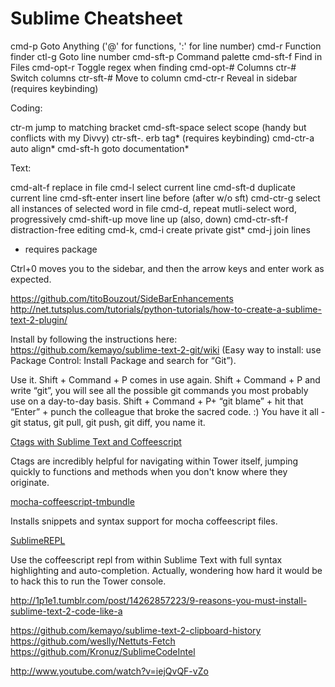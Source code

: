 # Sublime Cheatsheet

cmd-p             Goto Anything ('@' for functions, ':' for line number)
cmd-r             Function finder
ctl-g             Goto line number
cmd-sft-p         Command palette
cmd-sft-f         Find in Files
cmd-opt-r         Toggle regex when finding
cmd-opt-#         Columns
ctr-#             Switch columns
ctr-sft-#         Move to column
cmd-ctr-r         Reveal in sidebar (requires keybinding)

Coding:

ctr-m             jump to matching bracket
cmd-sft-space     select scope (handy but conflicts with my Divvy)
ctr-sft-.         erb tag* (requires keybinding)
cmd-ctr-a         auto align*
cmd-sft-h         goto documentation*

Text:

cmd-alt-f         replace in file
cmd-l             select current line
cmd-sft-d         duplicate current line
cmd-sft-enter     insert line before (after w/o sft)
cmd-ctr-g         select all instances of selected word in file
cmd-d, repeat     mutli-select word, progressively
cmd-shift-up      move line up (also, down)
cmd-ctr-sft-f     distraction-free editing
cmd-k, cmd-i      create private gist*
cmd-j             join lines

* requires package

Ctrl+0 moves you to the sidebar, and then the arrow keys and enter work as expected.

https://github.com/titoBouzout/SideBarEnhancements
http://net.tutsplus.com/tutorials/python-tutorials/how-to-create-a-sublime-text-2-plugin/

Install by following the instructions here: https://github.com/kemayo/sublime-text-2-git/wiki (Easy way to install: use Package Control: Install Package and search for “Git”).

Use it. Shift + Command + P comes in use again. Shift + Command + P and write “git”, you will see all the possible git commands you most probably use on a day-to-day basis. Shift + Command + P+ “git blame” + hit that “Enter” + punch the colleague that broke the sacred code. :) You have it all - git status, git pull, git push, git diff, you name it.

[Ctags with Sublime Text and Coffeescript](https://gist.github.com/2901380)

Ctags are incredibly helpful for navigating within Tower itself, jumping quickly to functions and methods when you don't know where they originate.

[mocha-coffeescript-tmbundle](https://github.com/markbates/mocha-coffeescript-tmbundle)

Installs snippets and syntax support for mocha coffeescript files.

[SublimeREPL](https://github.com/wuub/SublimeREPL)

Use the coffeescript repl from within Sublime Text with full syntax highlighting and auto-completion. Actually, wondering how hard it would be to hack this to run the Tower console.


http://1p1e1.tumblr.com/post/14262857223/9-reasons-you-must-install-sublime-text-2-code-like-a

https://github.com/kemayo/sublime-text-2-clipboard-history
https://github.com/weslly/Nettuts-Fetch
https://github.com/Kronuz/SublimeCodeIntel

http://www.youtube.com/watch?v=iejQvQF-vZo